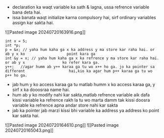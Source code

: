 
- declaration ka waqt variable ka sath & lagna, ussa refrence variable bana deta hai.
- issa banata waqt initialize karna compulsory hai, sirf ordinary variables assign kar sakta hai.

![[Pasted image 20240720163916.png]]


```
int x = 5;
int *p;
p = &x; // yaha hum kaha ga x ka address y ma store kar raha hai. or ab y x ko                   point kara ga
int &y = x; // yaha hum kaha ga x ka refrence y ma store kar raha hai. or ab y x                 ko refer kara ga.
y++;   //agar humm ab y++ karaa ga tu wo x++ ho ga. jo ka pointer sa different                    hai,kio ka agar hum p++ karaa ga tu wo p++ ho ga. 

```
 - jab hum y ko access karaa ga tu matlab humm x ko access karaa ga, y sirf x ka dooosraa name hai.
 - hum ab y ko modify nahi kar sakta,matlab refrence variable aik dafa kissi variable ka refrence rakh la tu wo marta damm tak kissi doosra variable ka refrence apna andar store nahi kar sakta
 - jab ka pointer jab marzi kissi bhi variable ka address ya address ko point kar sakta hai.

![[Pasted image 20240720164610.png]]
![[Pasted image 20240720165043.png]]
